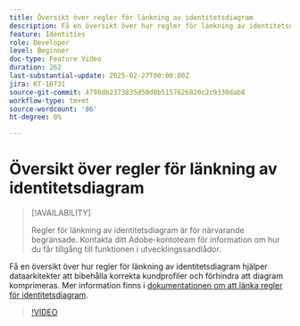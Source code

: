 ```yaml
---
title: Översikt över regler för länkning av identitetsdiagram
description: Få en översikt över hur regler för länkning av identitetsdiagram hjälper dataarkitekter att bibehålla korrekta kundprofiler och förhindra att diagram komprimeras.
feature: Identities
role: Developer
level: Beginner
doc-type: Feature Video
duration: 262
last-substantial-update: 2025-02-27T00:00:00Z
jira: KT-16731
source-git-commit: 4798db2373835d50d0b5157626820c2c9330dab8
workflow-type: tm+mt
source-wordcount: '86'
ht-degree: 0%

---
```



# Översikt över regler för länkning av identitetsdiagram

>[!AVAILABILITY]
>
>Regler för länkning av identitetsdiagram är för närvarande begränsade. Kontakta ditt Adobe-kontoteam för information om hur du får tillgång till funktionen i utvecklingssandlådor.

Få en översikt över hur regler för länkning av identitetsdiagram hjälper dataarkitekter att bibehålla korrekta kundprofiler och förhindra att diagram komprimeras. Mer information finns i [dokumentationen om att länka regler för identitetsdiagram](https://experienceleague.adobe.com/sv/docs/experience-platform/identity/features/identity-graph-linking-rules/overview).

>[!VIDEO](https://video.tv.adobe.com/v/3448276/?learn=on&enablevpops&captions=swe)
